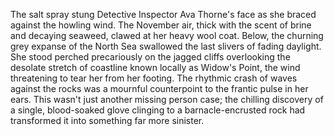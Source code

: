 The salt spray stung Detective Inspector Ava Thorne's face as she braced against the howling wind.  The November air, thick with the scent of brine and decaying seaweed, clawed at her heavy wool coat.  Below, the churning grey expanse of the North Sea swallowed the last slivers of fading daylight.  She stood perched precariously on the jagged cliffs overlooking the desolate stretch of coastline known locally as Widow's Point, the wind threatening to tear her from her footing. The rhythmic crash of waves against the rocks was a mournful counterpoint to the frantic pulse in her ears. This wasn't just another missing person case; the chilling discovery of a single, blood-soaked glove clinging to a barnacle-encrusted rock had transformed it into something far more sinister.

